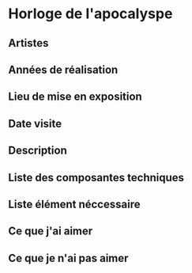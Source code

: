 # Horloge de l'apocalyspe 

## Artistes

## Années de réalisation

## Lieu de mise en exposition

## Date visite

## Description 

## Liste des composantes techniques

## Liste élément néccessaire 

## Ce que j'ai aimer

## Ce que je n'ai pas aimer 

